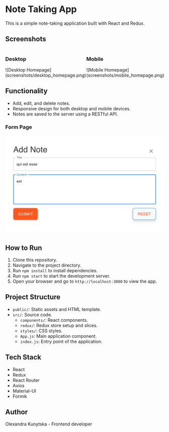 # Note Taking App

This is a simple note-taking application built with React and Redux.

## Screenshots

<div style="display: flex; justify-content: space-between;">
  <div>
    <h3>Desktop</h3>
    ![Desktop Homepage](screenshots/desktop_homepage.png)
  </div>
  <div>
    <h3>Mobile</h3>
    ![Mobile Homepage](screenshots/mobile_homepage.png)
  </div>
</div>

## Functionality

- Add, edit, and delete notes.
- Responsive design for both desktop and mobile devices.
- Notes are saved to the server using a RESTful API.

### Form Page

![Form Page](screenshots/form_page.png)

## How to Run

1. Clone this repository.
2. Navigate to the project directory.
3. Run `npm install` to install dependencies.
4. Run `npm start` to start the development server.
5. Open your browser and go to `http://localhost:3000` to view the app.

## Project Structure

- `public/`: Static assets and HTML template.
- `src/`: Source code.
  - `components/`: React components.
  - `redux/`: Redux store setup and slices.
  - `styles/`: CSS styles.
  - `App.js`: Main application component.
  - `index.js`: Entry point of the application.

## Tech Stack

- React
- Redux
- React Router
- Axios
- Material-UI
- Formik

## Author

Olexandra Kunytska - Frontend developer
